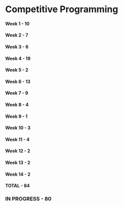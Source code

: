 # Competitive Programming

#### Week 1 - 10
#### Week 2 - 7
#### Week 3 - 6
#### Week 4 - 19
#### Week 5 - 2
#### Week 6 - 13
#### Week 7 - 9
#### Week 8 - 4
#### Week 9 - 1
#### Week 10 - 3
#### Week 11 - 4
#### Week 12 - 2
#### Week 13 - 2
#### Week 14 - 2

#### TOTAL - 84

### IN PROGRESS - 80
